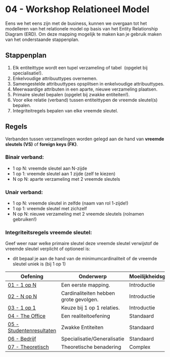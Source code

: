 # 04 - Workshop Relationeel Model

Eens we het eens zijn met de business, kunnen we overgaan tot het modelleren van het relationele model op basis van het Entity Relationship Diagram (ERD). Om deze mapping mogelijk te maken kan je gebruik maken van het onderstaande stappenplan.

## Stappenplan​
1. Elk entiteittype wordt een tupel verzameling of tabel ​
(opgelet bij specialisatie!).​
2. Enkelvoudige attribuuttypes overnemen.​
3. Samengestelde attribuuttypes opsplitsen in enkelvoudige attribuuttypes.​
4. Meerwaardige attributen in een aparte, nieuwe verzameling plaatsen.​
5. Primaire sleutel bepalen (opgelet bij zwakke entiteiten!).​
6. Voor elke relatie (verband) tussen entiteittypen de vreemde sleutel(s) bepalen.​
7. Integriteitregels bepalen van elke vreemde sleutel.​

## Regels
Verbanden tussen verzamelingen worden gelegd aan de hand van **vreemde sleutels (VS)** of **foreign keys (FK)**. 

### Binair verband:​
- 1 op N: vreemde sleutel aan N-zijde​
- 1 op 1: vreemde sleutel aan 1 zijde (zelf te kiezen)
- N op N: aparte verzameling met 2 vreemde sleutels​

### Unair verband: ​
- 1 op N: vreemde sleutel in zelfde (naam van rol 1-zijde!)​
- 1 op 1: vreemde sleutel met zichzelf​
- N op N: nieuwe verzameling met 2 vreemde sleutels (rolnamen gebruiken!)

### Integriteitsregels vreemde sleutel:​
Geef weer naar welke primaire sleutel deze vreemde sleutel verwijst​ of de vreemde sleutel verplicht of optioneel is: ​
- dit bepaal je aan de hand van de minimumcardinaliteit​ of de vreemde sleutel uniek is (bij 1 op 1)​

| Oefening | Onderwerp | Moeilijkheidsgraad |
| ------------------------------------------------------- | ------------------------------------------  | ----------- |
| [01 - 1 op N](exercises/exercise-1.md)                  | Een eerste mapping.                         | Introductie |
| [02 - N op N](exercises/exercise-2.md)                  | Cardinaliteiten hebben grote gevolgen.      | Introductie |
| [03 - 1 op 1](exercises/exercise-3.md)                  | Keuze bij 1 op 1 relaties.                  | Introductie |
| [04 - The Office](exercises/exercise-4.md)              | Een realiteitoefening                       | Standaard   |
| [05 - Studentenresultaten](exercises/exercise-5.md)     | Zwakke Entiteiten                           | Standaard   |
| [06 - Bedrijf](exercises/exercise-6.md)                 | Specialisatie/Generalisatie                 | Standaard   |
| [07 - Theoretisch](exercises/exercise-7.md)             | Theoretische benadering                     | Complex     |

